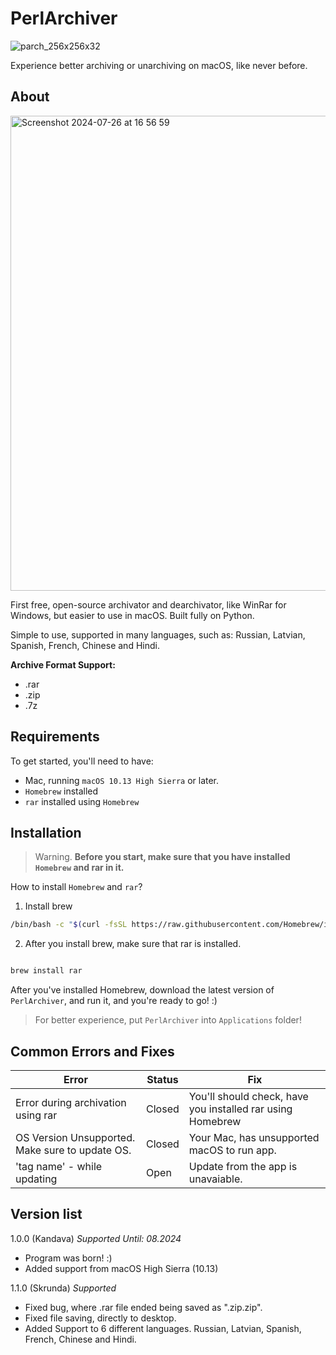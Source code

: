 # PerlArchiver 




![parch_256x256x32](https://github.com/user-attachments/assets/42badf09-35de-43b9-94c2-fb7affd3d69b)

Experience better archiving or unarchiving on macOS, like never before. 


## About

<img width="760" alt="Screenshot 2024-07-26 at 16 56 59" src="https://github.com/user-attachments/assets/68baba3c-99d7-4626-aae9-77a48114ff60">

First free, open-source archivator and dearchivator, like WinRar for Windows, but easier to use in macOS. Built fully on Python.  

Simple to use, supported in many languages, such as:
Russian, Latvian, Spanish, French, Chinese and Hindi.


**Archive Format Support:**
- .rar
- .zip
- .7z



## Requirements

To get started, you'll need to have:

- Mac, running `macOS 10.13 High Sierra` or later.
- `Homebrew` installed
- `rar` installed using `Homebrew`


## Installation

> Warning.
**Before you start, make sure that you have installed `Homebrew` and rar in it.**

How to install `Homebrew` and `rar`?

1. Install brew
   
```bash
/bin/bash -c "$(curl -fsSL https://raw.githubusercontent.com/Homebrew/install/HEAD/install.sh)"
```

2. After you install brew, make sure that rar is installed.

```bash

brew install rar 

```

After you've installed Homebrew, download the latest version of `PerlArchiver`, and run it, and you're ready to go! :)

>For better experience, put `PerlArchiver` into `Applications` folder! 


## Common Errors and Fixes

|Error | Status | Fix |
|----|----|----|
| Error during archivation using rar | Closed | You'll should check, have you installed rar using Homebrew   |
| OS Version Unsupported. Make sure to update OS. | Closed  | Your Mac, has unsupported macOS to run app.  |
| 'tag name' - while updating | Open  |  Update from the app is unavaiable.  |


## Version list

1.0.0 (Kandava) *Supported Until: 08.2024*

- Program was born! :) 
- Added support from macOS High Sierra (10.13)
  
1.1.0 (Skrunda) *Supported*

- Fixed bug, where .rar file ended being saved as ".zip.zip". 
- Fixed file saving, directly to desktop. 
- Added Support to 6 different languages. Russian, Latvian, Spanish, French, Chinese and Hindi. 

